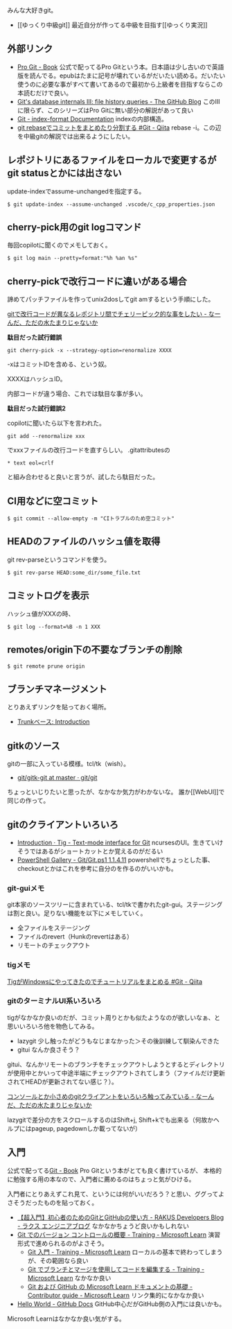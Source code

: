 みんな大好きgit。

- [[ゆっくり中級git]] 最近自分が作ってる中級を目指す[[ゆっくり実況]]

## 外部リンク

- [Pro Git - Book](https://git-scm.com/book/en/v2) 公式で配ってるPro Gitという本。日本語は少し古いので英語版を読んでる。epubはたまに記号が壊れているがだいたい読める。だいたい使うのに必要な事がすべて書いてあるので最初から上級者を目指すならこの本読むだけで良い。
- [Git's database internals III: file history queries - The GitHub Blog](https://github.blog/2022-08-31-gits-database-internals-iii-file-history-queries/) このIIIに限らず、このシリーズはPro Gitに無い部分の解説があって良い
- [Git - index-format Documentation](https://git-scm.com/docs/index-format) indexの内部構造。
- [git rebaseでコミットをまとめたり分割する #Git - Qiita](https://qiita.com/kzmasa/items/b430bc528d117a7a4493) rebase -i。この辺を中級gitの解説では出来るようにしたい。

## レポジトリにあるファイルをローカルで変更するがgit statusとかには出さない

update-indexでassume-unchangedを指定する。

```
$ git update-index --assume-unchanged .vscode/c_cpp_properties.json
```

## cherry-pick用のgit logコマンド

毎回copilotに聞くのでメモしておく。

```
$ git log main --pretty=format:"%h %an %s"
```


## cherry-pickで改行コードに違いがある場合

諦めてパッチファイルを作ってunix2dosしてgit amするという手順にした。

[gitで改行コードが異なるレポジトリ間でチェリーピック的な事をしたい - なーんだ、ただの水たまりじゃないか](https://karino2.github.io/2024/11/23/cherry_pick_between_difference_eol_repo_in_git.html)

**駄目だった試行錯誤**

```
git cherry-pick -x --strategy-option=renormalize XXXX
```

-xはコミットIDを含める、という奴。

XXXXはハッシュID。

内部コードが違う場合、これでは駄目な事が多い。

**駄目だった試行錯誤2**

copilotに聞いたら以下を言われた。

```
git add --renormalize xxx
```

でxxxファイルの改行コードを直すらしい。
.gitattributesの

```
* text eol=crlf
```

と組み合わせると良いと言うが、試したら駄目だった。

## CI用などに空コミット

```
$ git commit --allow-empty -m "CIトラブルのため空コミット"
```

## HEADのファイルのハッシュ値を取得

git rev-parseというコマンドを使う。

```
$ git rev-parse HEAD:some_dir/some_file.txt
```

## コミットログを表示

ハッシュ値がXXXの時、

```
$ git log --format=%B -n 1 XXX
```

## remotes/origin下の不要なブランチの削除

```
$ git remote prune origin
```

## ブランチマネージメント

とりあえずリンクを貼っておく場所。

- [Trunkベース: Introduction](https://trunkbaseddevelopment.com/)

## gitkのソース

gitの一部に入っている模様。tcl/tk（wish）。

- [git/gitk-git at master · git/git](https://github.com/git/git/tree/master/gitk-git)

ちょっといじりたいと思ったが、なかなか気力がわかないな。
誰か[[WebUI]]で同じの作って。

## gitのクライアントいろいろ

- [Introduction · Tig - Text-mode interface for Git](https://jonas.github.io/tig/) ncursesのUI。生きていけそうではあるがショートカットとか覚えるのがだるい
- [PowerShell Gallery - Git/Git.ps1 1.1.4.11](https://www.powershellgallery.com/packages/Tecman.Tfs.Tools/1.1.4.11/Content/Git%5CGit.ps1) powershellでちょっとした事、checkoutとかはこれを参考に自分のを作るのがいいかも。

### git-guiメモ

git本家のソースツリーに含まれている、tcl/tkで書かれたgit-gui。ステージングは割と良い。足りない機能を以下にメモしていく。

- 全ファイルをステージング
- ファイルのrevert（Hunkのrevertはある）
- リモートのチェックアウト

### tigメモ

[TigがWindowsにやってきたのでチュートリアルをまとめる #Git - Qiita](https://qiita.com/y-tsutsu/items/98fc75b8814c99619cf4)

### gitのターミナルUI系いろいろ

tigがなかなか良いのだが、コミット周りとかも似たようなのが欲しいなぁ、と思いいろいろ他を物色してみる。

- lazygit 少し触ったがどうもなじまなかった＞その後訓練して馴染んできた
- gitui なんか良さそう？

gitui、なんかリモートのブランチをチェックアウトしようとするとディレクトリが使用中とかいって中途半端にチェックアウトされてしまう（ファイルだけ更新されてHEADが更新されてない感じ？）。

[コンソールとか小さめのgitクライアントをいろいろ触ってみている - なーんだ、ただの水たまりじゃないか](https://karino2.github.io/2024/11/14/console_git_client.html)

lazygitで差分の方をスクロールするのはShift+j, Shift+kでも出来る（何故かヘルプにはpageup, pagedownしか載ってないが）


## 入門

公式で配ってる[Git - Book](https://git-scm.com/book/en/v2) Pro Gitという本がとても良く書けているが、
本格的に勉強する用の本なので、入門者に薦めるのはちょっと気がひける。

入門者にとりあえずこれ見て、というには何がいいだろう？と思い、ググってよさそうだったものを貼っておく。

- [【超入門】初心者のためのGitとGitHubの使い方 - RAKUS Developers Blog - ラクス エンジニアブログ](https://tech-blog.rakus.co.jp/entry/20200529/git) なかなかちょうど良いかもしれない
- [Git でのバージョン コントロールの概要 - Training - Microsoft Learn](https://learn.microsoft.com/ja-jp/training/paths/intro-to-vc-git/) 演習形式で進められるのがよさそう。
    - [Git 入門 - Training - Microsoft Learn](https://learn.microsoft.com/ja-jp/training/modules/intro-to-git/) ローカルの基本で終わってしまうが、その範囲なら良い
    - [Git でブランチとマージを使用してコードを編集する - Training - Microsoft Learn](https://learn.microsoft.com/ja-jp/training/modules/branch-merge-git/) なかなか良い
    - [Git および GitHub の Microsoft Learn ドキュメントの基礎 - Contributor guide - Microsoft Learn](https://learn.microsoft.com/ja-jp/contribute/content/git-github-fundamentals) リンク集的になかなか良い
- [Hello World - GitHub Docs](https://docs.github.com/ja/get-started/quickstart/hello-world) GitHub中心だがGitHub側の入門には良いかも。

Microsoft Learnはなかなか良い気がする。